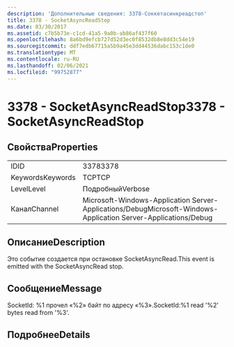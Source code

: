 ```yaml
---
description: 'Дополнительные сведения: 3378-Соккетасинкреадстоп'
title: 3378 - SocketAsyncReadStop
ms.date: 03/30/2017
ms.assetid: c7b5b73e-c1cd-41a5-9a0b-ab86af437f60
ms.openlocfilehash: 8a6bd9efcb727d52d3ec0f8532db8e8dd3c54e19
ms.sourcegitcommit: ddf7edb67715a5b9a45e3dd44536dabc153c1de0
ms.translationtype: MT
ms.contentlocale: ru-RU
ms.lasthandoff: 02/06/2021
ms.locfileid: "99752877"
---
```

# <a name="3378---socketasyncreadstop"></a><span data-ttu-id="95813-103">3378 - SocketAsyncReadStop</span><span class="sxs-lookup"><span data-stu-id="95813-103">3378 - SocketAsyncReadStop</span></span>

## <a name="properties"></a><span data-ttu-id="95813-104">Свойства</span><span class="sxs-lookup"><span data-stu-id="95813-104">Properties</span></span>  
  
|||  
|-|-|  
|<span data-ttu-id="95813-105">ID</span><span class="sxs-lookup"><span data-stu-id="95813-105">ID</span></span>|<span data-ttu-id="95813-106">3378</span><span class="sxs-lookup"><span data-stu-id="95813-106">3378</span></span>|  
|<span data-ttu-id="95813-107">Keywords</span><span class="sxs-lookup"><span data-stu-id="95813-107">Keywords</span></span>|<span data-ttu-id="95813-108">TCP</span><span class="sxs-lookup"><span data-stu-id="95813-108">TCP</span></span>|  
|<span data-ttu-id="95813-109">Level</span><span class="sxs-lookup"><span data-stu-id="95813-109">Level</span></span>|<span data-ttu-id="95813-110">Подробный</span><span class="sxs-lookup"><span data-stu-id="95813-110">Verbose</span></span>|  
|<span data-ttu-id="95813-111">Канал</span><span class="sxs-lookup"><span data-stu-id="95813-111">Channel</span></span>|<span data-ttu-id="95813-112">Microsoft-Windows-Application Server-Applications/Debug</span><span class="sxs-lookup"><span data-stu-id="95813-112">Microsoft-Windows-Application Server-Applications/Debug</span></span>|  
  
## <a name="description"></a><span data-ttu-id="95813-113">Описание</span><span class="sxs-lookup"><span data-stu-id="95813-113">Description</span></span>  

 <span data-ttu-id="95813-114">Это событие создается при остановке SocketAsyncRead.</span><span class="sxs-lookup"><span data-stu-id="95813-114">This event is emitted with the SocketAsyncRead stop.</span></span>  
  
## <a name="message"></a><span data-ttu-id="95813-115">Сообщение</span><span class="sxs-lookup"><span data-stu-id="95813-115">Message</span></span>  

 <span data-ttu-id="95813-116">SocketId: %1 прочел «%2» байт по адресу «%3».</span><span class="sxs-lookup"><span data-stu-id="95813-116">SocketId:%1 read '%2' bytes read from '%3'.</span></span>  
  
## <a name="details"></a><span data-ttu-id="95813-117">Подробнее</span><span class="sxs-lookup"><span data-stu-id="95813-117">Details</span></span>

